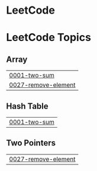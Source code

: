 # LeetCode
<!---LeetCode Topics Start-->
# LeetCode Topics
## Array
|  |
| ------- |
| [0001-two-sum](https://github.com/medi17/LeetCode/tree/master/0001-two-sum) |
| [0027-remove-element](https://github.com/medi17/LeetCode/tree/master/0027-remove-element) |
## Hash Table
|  |
| ------- |
| [0001-two-sum](https://github.com/medi17/LeetCode/tree/master/0001-two-sum) |
## Two Pointers
|  |
| ------- |
| [0027-remove-element](https://github.com/medi17/LeetCode/tree/master/0027-remove-element) |
<!---LeetCode Topics End-->